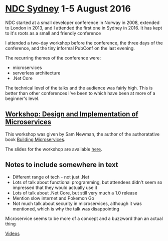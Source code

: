 # [NDC Sydney](http://ndcsydney.com/) 1-5 August 2016

NDC started at a small developer conference in Norway in 2008, extended to London in 2013,
and I attended the first one in Sydney in 2016.
It has kept to it's roots as a small and friendly conference

I attended a two-day workshop before the conference, the three days of the conference,
and the tiny informal PubConf on the last evening. 

The recurring themes of the conference were:

- microservices
- serverless architecture
- .Net Core

The technical level of the talks and the audience was fairly high.
This is better than other conferences I've been to which have been at more of a beginner's level.

## [Workshop: Design and Implementation of Microservices](http://ndcsydney.com/workshop/design-and-implementation-of-microservices/)

This workshop was given by Sam Newman, the author of the authoratative book
[Building Microservices](http://samnewman.io/books/building_microservices/).

The slides for the workshop are available [here](http://bit.ly/ms-workshop).




## Notes to include somewhere in text

- Different range of tech - not just .Net
- Lots of talk about functional programming, but attendees didn't seem so impressed that they would actually use it
- Lots of talk about .Net Core, but still very much a 1.0 release
- Mention slow internet and Pokemon Go
- Not much talk about security in microservices, although it was mentioned, which is why the talk was disappointing

Microservice seems to be more of a concept and a buzzword than an actual thing

[Videos](https://vimeo.com/ndcconferences)
